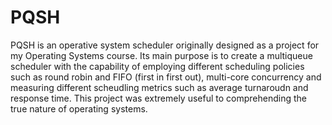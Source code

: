 # PQSH

PQSH is an operative system scheduler originally designed as a project for my Operating Systems course. Its main purpose is to create a multiqueue scheduler with the capability of employing different scheduling policies such as round robin and FIFO (first in first out), multi-core concurrency and measuring different scheudling metrics such as average turnaroudn and response time. This project was extremely useful to comprehending the true nature of operating systems. 